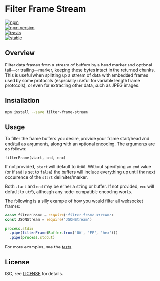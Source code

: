 # Filter Frame Stream

[![npm][npm-image]][npm-url]  
[![npm version][npm-version-image]][npm-version-url]  
[![travis][travis-image]][travis-url]  
[![stable][stability-image]][stability-url]  

[npm-image]: https://nodei.co/npm/filter-frame-stream.png
[npm-url]: https://www.npmjs.com/package/filter-frame-stream
[npm-version-image]: https://badge.fury.io/js/filter-frame-stream.png
[npm-version-url]: http://badge.fury.io/js/filter-frame-stream
[travis-image]: https://secure.travis-ci.org/akiva/filter-frame-stream.png
[travis-url]: https://travis-ci.org/akiva/filter-frame-stream
[stability-image]: http://badges.github.io/stability-badges/dist/stable.svg
[stability-url]: http://github.com/badges/stability-badges

## Overview

Filter data frames from a stream of buffers by a head marker and 
optional tail—or trailing—marker, keeping these bytes intact in the
returned chunks. This is useful when splitting up a stream of data 
with embedded frames used by some  protocols (especially useful for 
variable length frame protocols), or even for extracting other data, 
such as JPEG images.

## Installation

```bash
npm install --save filter-frame-stream
```

## Usage

To filter the frame buffers you desire, provide your frame start/head
and end/tail as arguments, along with an optional encoding. The
arguments are as follows:

```
filterFrame(start, end, enc)
```

If not provided, `start` will default to `0x00`. Without specifying an 
`end` value (or if `end` is set to `false`) the buffers will include 
everything up until the next occurrence of the `start` delimiter/marker.

Both `start` and `end` may be either a string or buffer. If not
provided, `enc` will default to `utf8`, although any node-compatible
encoding works.

The following is a silly example of how you would filter all websocket 
frames:

```javascript
const filterFrame = require('filter-frame-stream')
const JSONStream = require('JSONStream')

process.stdin
  .pipe(filterFrame(Buffer.from('00', 'FF', 'hex')))
  .pipe(process.stdout)
```

For more examples, see the [tests](tests.js).

## License

ISC, see [LICENSE](LICENSE) for details.
